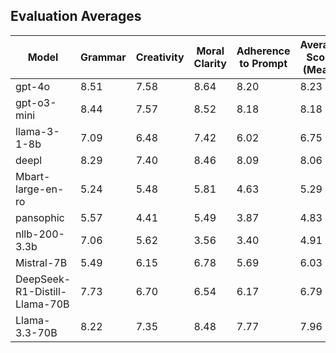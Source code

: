 ## Evaluation Averages
| Model | Grammar | Creativity | Moral Clarity | Adherence to Prompt | Average Score (Mean) | Count | Avg Input Tokens | Avg Output Tokens | Avg Inference Time (s) |
|-------|---------|------------|---------------|---------------------|-----------------|-------|-----------------|------------------|------------------------|
| gpt-4o | 8.51 | 7.58 | 8.64 | 8.20 | 8.23 | 100 | 141.5 | 350.6 | 101.69 |
| gpt-o3-mini | 8.44 | 7.57 | 8.52 | 8.18 | 8.18 | 100 | 141.5 | 350.6 | 101.69 |
| llama-3-1-8b | 7.09 | 6.48 | 7.42 | 6.02 | 6.75 | 100 | 141.5 | 350.6 | 101.69 |
| deepl | 8.29 | 7.40 | 8.46 | 8.09 | 8.06 | 100 | 141.5 | 350.6 | 101.69 |
| Mbart-large-en-ro | 5.24 | 5.48 | 5.81 | 4.63 | 5.29 | 100 | 141.5 | 350.6 | 101.69 |
| pansophic | 5.57 | 4.41 | 5.49 | 3.87 | 4.83 | 100 | 141.5 | 350.6 | 101.69 |
| nllb-200-3.3b | 7.06 | 5.62 | 3.56 | 3.40 | 4.91 | 100 | 141.5 | 350.6 | 101.69 |
| Mistral-7B | 5.49 | 6.15 | 6.78 | 5.69 | 6.03 | 100 | 141.5 | 350.6 | 101.69 |
| DeepSeek-R1-Distill-Llama-70B | 7.73 | 6.70 | 6.54 | 6.17 | 6.79 | 100 | 141.5 | 350.6 | 101.69 |
| Llama-3.3-70B | 8.22 | 7.35 | 8.48 | 7.77 | 7.96 | 100 | 141.5 | 350.6 | 101.69 |
